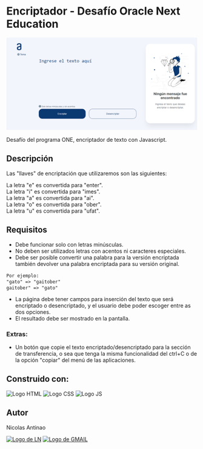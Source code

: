 # Encriptador - Desafío Oracle Next Education

![Encriptador](./img/Encriptador.png)

Desafío del programa ONE, encriptador de texto con Javascript.

## Descripción

Las "llaves" de encriptación que utilizaremos son las siguientes:

La letra "e" es convertida para "enter".  
La letra "i" es convertida para "imes".  
La letra "a" es convertida para "ai".  
La letra "o" es convertida para "ober".  
La letra "u" es convertida para "ufat".

## Requisitos

* Debe funcionar solo con letras minúsculas.
* No deben ser utilizados letras con acentos ni caracteres especiales.
* Debe ser posible convertir una palabra para la versión encriptada también devolver una palabra encriptada para su versión original.

```
Por ejemplo:
"gato" => "gaitober"
gaitober" => "gato"
```

* La página debe tener campos para inserción del texto que será encriptado o desencriptado, y el usuario debe poder escoger entre as dos opciones.
* El resultado debe ser mostrado en la pantalla.

### Extras:

* Un botón que copie el texto encriptado/desencriptado para la sección de transferencia, o sea que tenga la misma funcionalidad del ctrl+C o de la opción "copiar" del menú de las aplicaciones.

## Construido con: 

![Logo HTML](https://img.shields.io/badge/HTML5-E34F26?style=for-the-badge&logo=html5&logoColor=white)
![Logo CSS](https://img.shields.io/badge/CSS3-1572B6?style=for-the-badge&logo=css3&logoColor=white)
![Logo JS](https://img.shields.io/badge/JavaScript-F7DF1E?style=for-the-badge&logo=javascript&logoColor=black)

## Autor

Nicolas Antinao

[![Logo de LN](https://img.shields.io/badge/LinkedIn-0077B5?style=for-the-badge&logo=linkedin&logoColor=white)](https://linkedin.com/in/nicolas-matias-antinao/)
[![Logo de GMAIL](https://img.shields.io/badge/Gmail-D14836?style=for-the-badge&logo=gmail&logoColor=white)](mailto:nicoantinao1998@gmail.com)